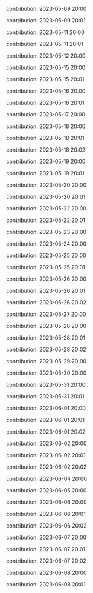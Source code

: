 contribution: 2023-05-09 20:00

contribution: 2023-05-09 20:01

contribution: 2023-05-11 20:00

contribution: 2023-05-11 20:01

contribution: 2023-05-12 20:00

contribution: 2023-05-15 20:00

contribution: 2023-05-15 20:01

contribution: 2023-05-16 20:00

contribution: 2023-05-16 20:01

contribution: 2023-05-17 20:00

contribution: 2023-05-18 20:00

contribution: 2023-05-18 20:01

contribution: 2023-05-18 20:02

contribution: 2023-05-19 20:00

contribution: 2023-05-19 20:01

contribution: 2023-05-20 20:00

contribution: 2023-05-20 20:01

contribution: 2023-05-22 20:00

contribution: 2023-05-22 20:01

contribution: 2023-05-23 20:00

contribution: 2023-05-24 20:00

contribution: 2023-05-25 20:00

contribution: 2023-05-25 20:01

contribution: 2023-05-26 20:00

contribution: 2023-05-26 20:01

contribution: 2023-05-26 20:02

contribution: 2023-05-27 20:00

contribution: 2023-05-28 20:00

contribution: 2023-05-28 20:01

contribution: 2023-05-28 20:02

contribution: 2023-05-29 20:00

contribution: 2023-05-30 20:00

contribution: 2023-05-31 20:00

contribution: 2023-05-31 20:01

contribution: 2023-06-01 20:00

contribution: 2023-06-01 20:01

contribution: 2023-06-01 20:02

contribution: 2023-06-02 20:00

contribution: 2023-06-02 20:01

contribution: 2023-06-02 20:02

contribution: 2023-06-04 20:00

contribution: 2023-06-05 20:00

contribution: 2023-06-06 20:00

contribution: 2023-06-06 20:01

contribution: 2023-06-06 20:02

contribution: 2023-06-07 20:00

contribution: 2023-06-07 20:01

contribution: 2023-06-07 20:02

contribution: 2023-06-08 20:00

contribution: 2023-06-08 20:01

